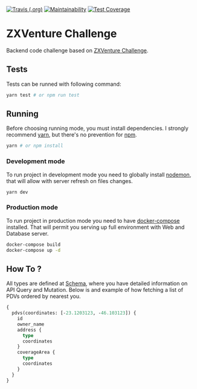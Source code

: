 [![Travis (.org)](https://img.shields.io/travis/vinyguedess/zxventure_challenge.svg?label=TravisCI)](https://travis-ci.org/vinyguedess/zxventure_challenge)
[![Maintainability](https://api.codeclimate.com/v1/badges/2c675a56fdc008ba8370/maintainability)](https://codeclimate.com/github/vinyguedess/zxventure_challenge/maintainability)
[![Test Coverage](https://api.codeclimate.com/v1/badges/2c675a56fdc008ba8370/test_coverage)](https://codeclimate.com/github/vinyguedess/zxventure_challenge/test_coverage)

# ZXVenture Challenge

Backend code challenge based on [ZXVenture Challenge](https://github.com/ZXVentures/code-challenge/blob/master/backend.md).

## Tests

Tests can be runned with following command:

```bash
yarn test # or npm run test
```

## Running

Before choosing running mode, you must install dependencies. I strongly recommend [yarn](https://yarnpkg.com/en/), but
there's no prevention for [npm](https://npmjs.com).

```bash
yarn # or npm install
```

### Development mode

To run project in development mode you need to globally install [nodemon](https://nodemon.io/), that will allow with server refresh on files changes.

```bash
yarn dev
```

### Production mode

To run project in production mode you need to have [docker-compose](https://docs.docker.com/compose/install/) installed. That will permit you serving up full environment with Web and Database server.

```bash
docker-compose build
docker-compose up -d
```

## How To ?

All types are defined at [Schema](/src/Schema.ts), where you have detailed information on API Query and Mutation. Below is and example of how fetching a list of PDVs ordered by nearest you.

```graphql
{
  pdvs(coordinates: [-23.1203123, -46.103123]) {
    id
    owner_name
    address {
      type
      coordinates
    }
    coverageArea {
      type
      coordinates
    }
  }
}
```
